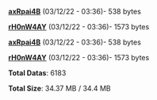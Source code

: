 [**axRpai4B**](/data/axRpai4B.txt) (03/12/22 - 03:36)- 538 bytes

[**rH0nW4AY**](/data/rH0nW4AY.txt) (03/12/22 - 03:36)- 1573 bytes

[**axRpai4B**](/data/axRpai4B.txt) (03/12/22 - 03:36)- 538 bytes

[**rH0nW4AY**](/data/rH0nW4AY.txt) (03/12/22 - 03:36)- 1573 bytes

**Total Datas**: 6183

**Total Size**: 34.37 MB / 34.4 MB